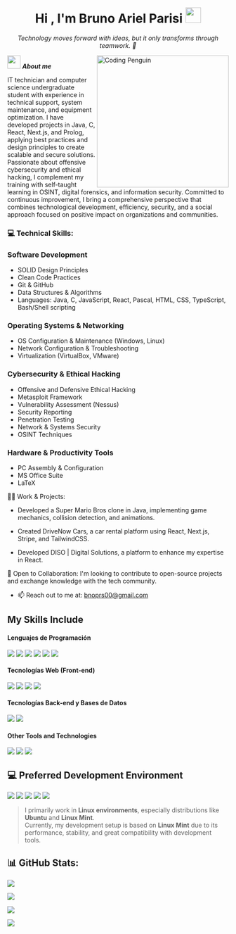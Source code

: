 <h1 align="center"><b>Hi , I'm Bruno Ariel Parisi </b><img src="https://media.giphy.com/media/hvRJCLFzcasrR4ia7z/giphy.gif" width="35"></h1>
<!--  -->

<p align="center"><i> Technology moves forward with ideas, but it only transforms through teamwork. 🚀 </i></p>

<img align="right" width="300px" alt="Coding Penguin" src="https://media.giphy.com/media/2IudUHdI075HL02Pkk/giphy.gif" />


<img src="https://media.giphy.com/media/ObNTw8Uzwy6KQ/giphy.gif" width="30px">&nbsp;***About me***

IT technician and computer science undergraduate student with experience in technical support, system maintenance, and equipment optimization. I have developed projects in Java, C, React, Next.js, and Prolog, applying best practices and design principles to create scalable and secure solutions. Passionate about offensive cybersecurity and ethical hacking, I complement my training with self-taught learning in OSINT, digital forensics, and information security. Committed to continuous improvement, I bring a comprehensive perspective that combines technological development, efficiency, security, and a social approach focused on positive impact on organizations and communities.


### 💻 Technical Skills:

### Software Development
- SOLID Design Principles
- Clean Code Practices
- Git & GitHub
- Data Structures & Algorithms
- Languages: Java, C, JavaScript, React, Pascal, HTML, CSS, TypeScript, Bash/Shell scripting

### Operating Systems & Networking
- OS Configuration & Maintenance (Windows, Linux)
- Network Configuration & Troubleshooting
- Virtualization (VirtualBox, VMware)

### Cybersecurity & Ethical Hacking
- Offensive and Defensive Ethical Hacking
- Metasploit Framework
- Vulnerability Assessment (Nessus)
- Security Reporting
- Penetration Testing
- Network & Systems Security
- OSINT Techniques

### Hardware & Productivity Tools
- PC Assembly & Configuration
- MS Office Suite
- LaTeX


👨‍💻 Work & Projects:

- Developed a Super Mario Bros clone in Java, implementing game mechanics, collision detection, and animations.

- Created DriveNow Cars, a car rental platform using React, Next.js, Stripe, and TailwindCSS.

- Developed DISO | Digital Solutions, a platform to enhance my expertise in React.

🌟 Open to Collaboration: I'm looking to contribute to open-source projects and exchange knowledge with the tech community.
- 📫 Reach out to me at: <a href="bnoprs00@gmail.com">bnoprs00@gmail.com</a>

## My Skills Include
<h4> Lenguajes de Programación </h4>
<span>
  <img src="https://img.shields.io/badge/Java-ED8B00?style=for-the-badge&logo=java&logoColor=white">
  <img src="https://img.shields.io/badge/C-00599C?style=for-the-badge&logo=c&logoColor=white">
  <img src="https://img.shields.io/badge/Pascal-512BD4?style=for-the-badge&logo=pascal&logoColor=white">
  <img src="https://img.shields.io/badge/Prolog-B30000?style=for-the-badge&logo=prolog&logoColor=white">
  <img src="https://img.shields.io/badge/JavaScript-F7DF1E?style=for-the-badge&logo=javascript&logoColor=black">
  <img src="https://img.shields.io/badge/TypeScript-007ACC?style=for-the-badge&logo=typescript&logoColor=white">
</span>

<h4> Tecnologías Web (Front-end) </h4>
<span>
  <img src="https://img.shields.io/badge/HTML5-E34F26?style=for-the-badge&logo=html5&logoColor=white">
  <img src="https://img.shields.io/badge/CSS3-1572B6?style=for-the-badge&logo=css3&logoColor=white">
  <img src="https://img.shields.io/badge/React-20232A?style=for-the-badge&logo=react&logoColor=61DAFB">
  <img src="https://img.shields.io/badge/Next.js-000000?style=for-the-badge&logo=nextdotjs&logoColor=white">
</span>

<h4> Tecnologías Back-end y Bases de Datos </h4>
<span>
  <img src="https://img.shields.io/badge/Prisma-3982CE?style=for-the-badge&logo=prisma&logoColor=white">
  <img src="https://img.shields.io/badge/Neon-000000?style=for-the-badge&logo=neon&logoColor=00FFFF">
</span>

<h4> Other Tools and Technologies </h4>
<span>
  <img src="https://img.shields.io/badge/Git-F05032?style=for-the-badge&logo=git&logoColor=white">
  <img src="https://img.shields.io/badge/GitHub-181717?style=for-the-badge&logo=github&logoColor=white">
  <img src="https://img.shields.io/badge/Vercel-000000?style=for-the-badge&logo=vercel&logoColor=white">
</span>


## 💻 Preferred Development Environment

<span>
  <img src="https://img.shields.io/badge/Linux-FCC624?style=for-the-badge&logo=linux&logoColor=black">
  <img src="https://img.shields.io/badge/Kali_Linux-557C94?style=for-the-badge&logo=kalilinux&logoColor=white">
  <img src="https://img.shields.io/badge/Ubuntu-E95420?style=for-the-badge&logo=ubuntu&logoColor=white">
  <img src="https://img.shields.io/badge/Linux_Mint-87CF3E?style=for-the-badge&logo=linuxmint&logoColor=white">
  <img src="https://img.shields.io/badge/Windows-0078D6?style=for-the-badge&logo=windows&logoColor=white">
</span>

> I primarily work in **Linux environments**, especially distributions like **Ubuntu** and **Linux Mint**.  
> Currently, my development setup is based on **Linux Mint** due to its performance, stability, and great compatibility with development tools.

  
<h2>📊 GitHub Stats:</h2>

<!-- Stats generales -->
[![](https://github-readme-stats.vercel.app/api?username=brunitoa10&show_icons=true&theme=tokyonight&hide_border=true&locale=en)](https://github.com/brunitoa10)

<!-- Racha de commits -->
[![](https://github-readme-streak-stats.herokuapp.com/?user=brunitoa10&theme=material-palenight)](https://github.com/brunitoa10)

<!-- Lenguajes más usados -->
[![](https://github-readme-stats.vercel.app/api/top-langs/?username=brunitoa10&layout=compact&theme=tokyonight&hide_border=true)](https://github.com/brunitoa10)

<!-- Actividad diaria/semanal -->
[![](https://github-readme-activity-graph.vercel.app/graph?username=brunitoa10&theme=tokyo-night&hide_border=true)](https://github.com/brunitoa10)

</div>
